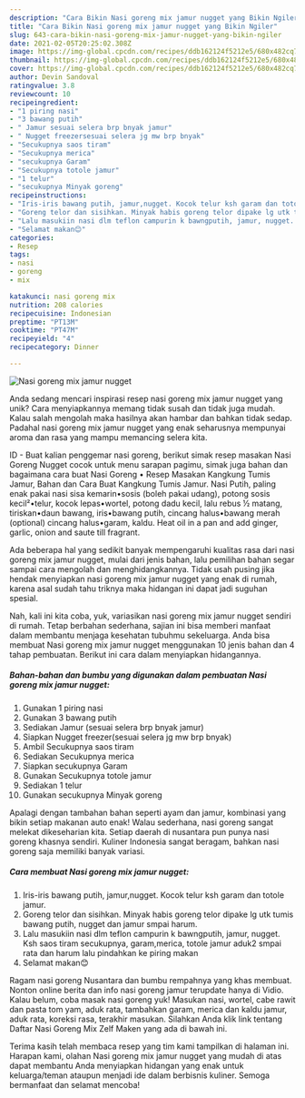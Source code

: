 ```yaml
---
description: "Cara Bikin Nasi goreng mix jamur nugget yang Bikin Ngiler"
title: "Cara Bikin Nasi goreng mix jamur nugget yang Bikin Ngiler"
slug: 643-cara-bikin-nasi-goreng-mix-jamur-nugget-yang-bikin-ngiler
date: 2021-02-05T20:25:02.308Z
image: https://img-global.cpcdn.com/recipes/ddb162124f5212e5/680x482cq70/nasi-goreng-mix-jamur-nugget-foto-resep-utama.jpg
thumbnail: https://img-global.cpcdn.com/recipes/ddb162124f5212e5/680x482cq70/nasi-goreng-mix-jamur-nugget-foto-resep-utama.jpg
cover: https://img-global.cpcdn.com/recipes/ddb162124f5212e5/680x482cq70/nasi-goreng-mix-jamur-nugget-foto-resep-utama.jpg
author: Devin Sandoval
ratingvalue: 3.8
reviewcount: 10
recipeingredient:
- "1 piring nasi"
- "3 bawang putih"
- " Jamur sesuai selera brp bnyak jamur"
- " Nugget freezersesuai selera jg mw brp bnyak"
- "Secukupnya saos tiram"
- "Secukupnya merica"
- "secukupnya Garam"
- "Secukupnya totole jamur"
- "1 telur"
- "secukupnya Minyak goreng"
recipeinstructions:
- "Iris-iris bawang putih, jamur,nugget. Kocok telur ksh garam dan totole jamur."
- "Goreng telor dan sisihkan. Minyak habis goreng telor dipake lg utk tumis bawang putih, nugget dan jamur smpai harum."
- "Lalu masukiin nasi dlm teflon campurin k bawngputih, jamur, nugget. Ksh saos tiram secukupnya, garam,merica, totole jamur aduk2 smpai rata dan harum lalu pindahkan ke piring makan"
- "Selamat makan😊"
categories:
- Resep
tags:
- nasi
- goreng
- mix

katakunci: nasi goreng mix 
nutrition: 208 calories
recipecuisine: Indonesian
preptime: "PT13M"
cooktime: "PT47M"
recipeyield: "4"
recipecategory: Dinner

---
```



![Nasi goreng mix jamur nugget](https://img-global.cpcdn.com/recipes/ddb162124f5212e5/680x482cq70/nasi-goreng-mix-jamur-nugget-foto-resep-utama.jpg)

Anda sedang mencari inspirasi resep nasi goreng mix jamur nugget yang unik? Cara menyiapkannya memang tidak susah dan tidak juga mudah. Kalau salah mengolah maka hasilnya akan hambar dan bahkan tidak sedap. Padahal nasi goreng mix jamur nugget yang enak seharusnya mempunyai aroma dan rasa yang mampu memancing selera kita.

ID - Buat kalian penggemar nasi goreng, berikut simak resep masakan Nasi Goreng Nugget cocok untuk menu sarapan pagimu, simak juga bahan dan bagaimana cara buat Nasi Goreng • Resep Masakan Kangkung Tumis Jamur, Bahan dan Cara Buat Kangkung Tumis Jamur. Nasi Putih, paling enak pakai nasi sisa kemarin•sosis (boleh pakai udang), potong sosis kecil²•telur, kocok lepas•wortel, potong dadu kecil, lalu rebus ½ matang, tiriskan•daun bawang, iris•bawang putih, cincang halus•bawang merah (optional) cincang halus•garam, kaldu. Heat oil in a pan and add ginger, garlic, onion and saute till fragrant.

Ada beberapa hal yang sedikit banyak mempengaruhi kualitas rasa dari nasi goreng mix jamur nugget, mulai dari jenis bahan, lalu pemilihan bahan segar sampai cara mengolah dan menghidangkannya. Tidak usah pusing jika hendak menyiapkan nasi goreng mix jamur nugget yang enak di rumah, karena asal sudah tahu triknya maka hidangan ini dapat jadi suguhan spesial.


Nah, kali ini kita coba, yuk, variasikan nasi goreng mix jamur nugget sendiri di rumah. Tetap berbahan sederhana, sajian ini bisa memberi manfaat dalam membantu menjaga kesehatan tubuhmu sekeluarga. Anda bisa membuat Nasi goreng mix jamur nugget menggunakan 10 jenis bahan dan 4 tahap pembuatan. Berikut ini cara dalam menyiapkan hidangannya.

<!--inarticleads1-->

##### Bahan-bahan dan bumbu yang digunakan dalam pembuatan Nasi goreng mix jamur nugget:

1. Gunakan 1 piring nasi
1. Gunakan 3 bawang putih
1. Sediakan  Jamur (sesuai selera brp bnyak jamur)
1. Siapkan  Nugget freezer(sesuai selera jg mw brp bnyak)
1. Ambil Secukupnya saos tiram
1. Sediakan Secukupnya merica
1. Siapkan secukupnya Garam
1. Gunakan Secukupnya totole jamur
1. Sediakan 1 telur
1. Gunakan secukupnya Minyak goreng


Apalagi dengan tambahan bahan seperti ayam dan jamur, kombinasi yang bikin setiap makanan auto enak! Walau sederhana, nasi goreng sangat melekat dikeseharian kita. Setiap daerah di nusantara pun punya nasi goreng khasnya sendiri. Kuliner Indonesia sangat beragam, bahkan nasi goreng saja memiliki banyak variasi. 

<!--inarticleads2-->

##### Cara membuat Nasi goreng mix jamur nugget:

1. Iris-iris bawang putih, jamur,nugget. Kocok telur ksh garam dan totole jamur.
1. Goreng telor dan sisihkan. Minyak habis goreng telor dipake lg utk tumis bawang putih, nugget dan jamur smpai harum.
1. Lalu masukiin nasi dlm teflon campurin k bawngputih, jamur, nugget. Ksh saos tiram secukupnya, garam,merica, totole jamur aduk2 smpai rata dan harum lalu pindahkan ke piring makan
1. Selamat makan😊


Ragam nasi goreng Nusantara dan bumbu rempahnya yang khas membuat. Nonton online berita dan info nasi goreng jamur terupdate hanya di Vidio. Kalau belum, coba masak nasi goreng yuk! Masukan nasi, wortel, cabe rawit dan pasta tom yam, aduk rata, tambahkan garam, merica dan kaldu jamur, aduk rata, koreksi rasa, terakhir masukan. Silahkan Anda klik link tentang Daftar Nasi Goreng Mix Zelf Maken yang ada di bawah ini. 

Terima kasih telah membaca resep yang tim kami tampilkan di halaman ini. Harapan kami, olahan Nasi goreng mix jamur nugget yang mudah di atas dapat membantu Anda menyiapkan hidangan yang enak untuk keluarga/teman ataupun menjadi ide dalam berbisnis kuliner. Semoga bermanfaat dan selamat mencoba!
